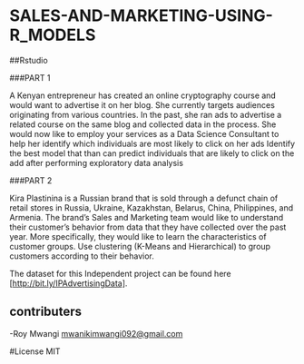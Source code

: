 # SALES-AND-MARKETING-USING-R_MODELS

##Rstudio
 
 ###PART 1
 
 A Kenyan entrepreneur has created an online cryptography course and would want to advertise it on her blog. She currently targets audiences originating from various countries. In the past, she ran ads to advertise a related course on the same blog and collected data in the process. She would now like to employ your services as a Data Science Consultant to help her identify which individuals are most likely to click on her ads
Identify the best model that than can predict individuals that are likely to click on the add after performing exploratory data analysis

###PART 2

Kira Plastinina is a Russian brand that is sold through a defunct chain of retail stores in Russia, Ukraine, Kazakhstan, Belarus, China, Philippines, and Armenia. The brand’s Sales and Marketing team would like to understand their customer’s behavior from data that they have collected over the past year. More specifically, they would like to learn the characteristics of customer groups.
Use clustering (K-Means and Hierarchical) to group customers according to their behavior.

The dataset for this Independent project can be found here [http://bit.ly/IPAdvertisingData].

## contributers

-Roy Mwangi  <mwanikimwangi092@gmail.com>

#License
MIT
